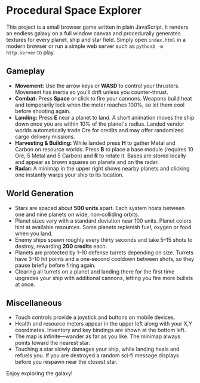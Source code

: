 # Procedural Space Explorer

This project is a small browser game written in plain JavaScript. It renders an endless galaxy on a full window canvas and procedurally generates textures for every planet, ship and star field. Simply open `index.html` in a modern browser or run a simple web server such as `python3 -m http.server` to play.

## Gameplay

- **Movement:** Use the arrow keys or **WASD** to control your thrusters. Movement has inertia so you'll drift unless you counter-thrust.
- **Combat:** Press **Space** or click to fire your cannons. Weapons build heat and temporarily lock when the meter reaches 100%, so let them cool before shooting again.
- **Landing:** Press **E** near a planet to land. A short animation moves the ship down once you are within 10% of the planet's radius. Landed vendor worlds automatically trade Ore for credits and may offer randomized cargo delivery missions.
- **Harvesting & Building:** While landed press **H** to gather Metal and Carbon on resource worlds. Press **B** to place a base module (requires 10 Ore, 5 Metal and 5 Carbon) and **R** to rotate it. Bases are stored locally and appear as brown squares on planets and on the radar.
- **Radar:** A minimap in the upper right shows nearby planets and clicking one instantly warps your ship to its location.

## World Generation

- Stars are spaced about **500 units** apart. Each system hosts between one and nine planets on wide, non‑colliding orbits.
- Planet sizes vary with a standard deviation near 100 units. Planet colors hint at available resources. Some planets replenish fuel, oxygen or food when you land.
- Enemy ships spawn roughly every thirty seconds and take 5–15 shots to destroy, rewarding **200 credits** each.
- Planets are protected by 1–10 defense turrets depending on size. Turrets have 3–10 hit points and a one‑second cooldown between shots, so they pause briefly before firing again.
- Clearing all turrets on a planet and landing there for the first time upgrades your ship with additional cannons, letting you fire more bullets at once.

## Miscellaneous

- Touch controls provide a joystick and buttons on mobile devices.
- Health and resource meters appear in the upper left along with your X,Y coordinates. Inventory and key bindings are shown at the bottom left.
- The map is infinite—wander as far as you like. The minimap always points toward the nearest star.
- Touching a star slowly damages your ship, while landing heals and refuels you. If you are destroyed a random sci‑fi message displays before you respawn near the closest star.

Enjoy exploring the galaxy!
